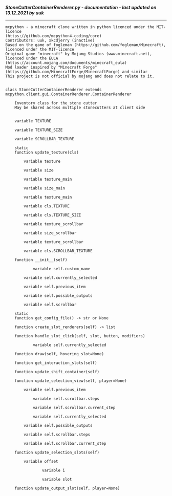 ***StoneCutterContainerRenderer.py - documentation - last updated on 13.12.2021 by uuk***
___

    mcpython - a minecraft clone written in python licenced under the MIT-licence 
    (https://github.com/mcpython4-coding/core)
    Contributors: uuk, xkcdjerry (inactive)
    Based on the game of fogleman (https://github.com/fogleman/Minecraft), licenced under the MIT-licence
    Original game "minecraft" by Mojang Studios (www.minecraft.net), licenced under the EULA
    (https://account.mojang.com/documents/minecraft_eula)
    Mod loader inspired by "Minecraft Forge" (https://github.com/MinecraftForge/MinecraftForge) and similar
    This project is not official by mojang and does not relate to it.


    class StoneCutterContainerRenderer extends  mcpython.client.gui.ContainerRenderer.ContainerRenderer 
        
        Inventory class for the stone cutter
        May be shared across multiple stonecutters at client side


        variable TEXTURE

        variable TEXTURE_SIZE

        variable SCROLLBAR_TEXTURE

        static
        function update_texture(cls)

            variable texture

            variable size

            variable texture_main

            variable size_main

            variable texture_main

            variable cls.TEXTURE

            variable cls.TEXTURE_SIZE

            variable texture_scrollbar

            variable size_scrollbar

            variable texture_scrollbar

            variable cls.SCROLLBAR_TEXTURE

        function __init__(self)

                variable self.custom_name

            variable self.currently_selected

            variable self.previous_item

            variable self.possible_outputs

            variable self.scrollbar

        static
        function get_config_file() -> str or None

        function create_slot_renderers(self) -> list

        function handle_slot_click(self, slot, button, modifiers)

                variable self.currently_selected

        function draw(self, hovering_slot=None)

        function get_interaction_slots(self)

        function update_shift_container(self)

        function update_selection_view(self, player=None)

            variable self.previous_item

                variable self.scrollbar.steps

                variable self.scrollbar.current_step

                variable self.currently_selected

            variable self.possible_outputs

            variable self.scrollbar.steps

            variable self.scrollbar.current_step

        function update_selection_slots(self)

            variable offset

                    variable i

                    variable slot

        function update_output_slot(self, player=None)